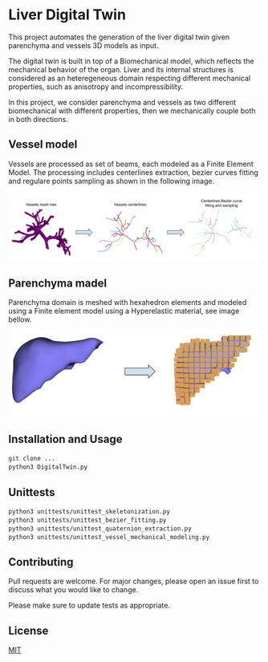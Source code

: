 # Liver Digital Twin 

This project automates the generation of the liver digital twin given parenchyma and vessels 3D models as input.

The digital twin is built in top of a Biomechanical model, which reflects the mechanical behavior of the organ. Liver and its internal structures is considered as an heteregeneous domain respecting different mechanical properties, such as anisotropy and incompressibility. 

In this project, we consider parenchyma and vessels as two different biomechanical with different properties, then we mechanically couple both in both directions. 

## Vessel model 

Vessels are processed as set of beams, each modeled as a Finite Element Model. The processing includes centerlines extraction, bezier curves fitting and regulare points sampling as shown in the following image. 

![Vessel tree model](./data/img/vessel_processing.png)

## Parenchyma madel 

Parenchyma domain is meshed with hexahedron elements and modeled using a Finite element model using a Hyperelastic material, see image bellow. 

![Parenchyma model](./data/img/parenchyma_model.png)

## Installation and Usage


```bash
git clone ...
python3 DigitalTwin.py

```

## Unittests 

```bash
python3 unittests/unittest_skeletonization.py
python3 unittests/unittest_bezier_fitting.py
python3 unittests/unittest_quaternion_extraction.py
python3 unittests/unittest_vessel_mechanical_modeling.py
```

## Contributing
Pull requests are welcome. For major changes, please open an issue first to discuss what you would like to change.

Please make sure to update tests as appropriate.

## License
[MIT](https://choosealicense.com/licenses/mit/)